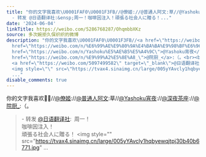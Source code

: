 ```yaml
---
title: "你的文字我喜欢\U0001FAF0\U0001F3FB//@僚姬://@普通人阿文:草//@Yashoku宵夜://@深夜茶座://@院厨_:（。
  - 转发 @日语翻译社:&ensp;周一！咖啡因注入！頑張る社会人に贈る！..."
date: '2024-06-04'
linkTitle: https://weibo.com/5286768287/OhqmbbXKz
source: 多次婉拒久保织织的微博
description: "你的文字我喜欢\U0001FAF0\U0001F3FB//<a href=\"https://weibo.com/n/%E5%83%9A%E5%A7%AC\">@僚姬</a>://<a
  href=\"https://weibo.com/n/%E6%99%AE%E9%80%9A%E4%BA%BA%E9%98%BF%E6%96%87\">@普通人阿文</a>:草//<a
  href=\"https://weibo.com/n/Yashoku%E5%AE%B5%E5%A4%9C\">@Yashoku宵夜</a>://<a href=\"https://weibo.com/n/%E6%B7%B1%E5%A4%9C%E8%8C%B6%E5%BA%A7\">@深夜茶座</a>://<a
  href=\"https://weibo.com/n/%E9%99%A2%E5%8E%A8_\">@院厨_</a>:（。<br><blockquote> - 转发
  <a href=\"https://weibo.com/5097499582\" target=\"_blank\">@日语翻译社</a>: 周一！<br>咖啡因注入！<br>頑張る社会人に贈る！
  <img style=\"\" src=\"https://tvax4.sinaimg.cn/large/005yYAvcly1hqbyewqjtpj30b40b6771.jpg\"
  ..."
disable_comments: true
---
```

你的文字我喜欢🫰🏻//<a href="https://weibo.com/n/%E5%83%9A%E5%A7%AC">@僚姬</a>://<a href="https://weibo.com/n/%E6%99%AE%E9%80%9A%E4%BA%BA%E9%98%BF%E6%96%87">@普通人阿文</a>:草//<a href="https://weibo.com/n/Yashoku%E5%AE%B5%E5%A4%9C">@Yashoku宵夜</a>://<a href="https://weibo.com/n/%E6%B7%B1%E5%A4%9C%E8%8C%B6%E5%BA%A7">@深夜茶座</a>://<a href="https://weibo.com/n/%E9%99%A2%E5%8E%A8_">@院厨_</a>:（。<br><blockquote> - 转发 <a href="https://weibo.com/5097499582" target="_blank">@日语翻译社</a>: 周一！<br>咖啡因注入！<br>頑張る社会人に贈る！ <img style="" src="https://tvax4.sinaimg.cn/large/005yYAvcly1hqbyewqjtpj30b40b6771.jpg" ...